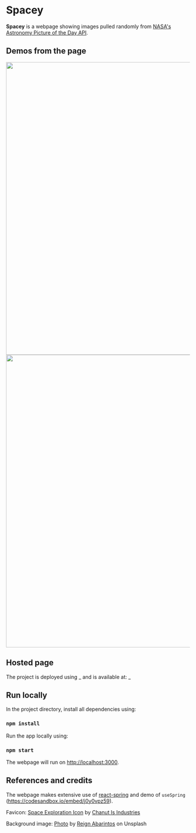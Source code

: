 # Spacey

**Spacey** is a webpage showing images pulled randomly from [NASA's Astronomy Picture of the Day API](https://api.nasa.gov/).

## Demos from the page

<img src="https://github.com/nhungoc1508/Spacey/blob/master/demos/demo0.png" width=800></img>
<img src="https://github.com/nhungoc1508/Spacey/blob/master/demos/demo1.png" width=800></img>

## Hosted page

The project is deployed using _ and is available at: _

## Run locally

In the project directory, install all dependencies using:

### `npm install`

Run the app locally using:

### `npm start`

The webpage will run on [http://localhost:3000](http://localhost:3000).

## References and credits

The webpage makes extensive use of [react-spring](https://react-spring.io/) and demo of `useSpring` (https://codesandbox.io/embed/j0y0vpz59).

Favicon: <a href="https://iconscout.com/icons/space-exploration" target="_blank">Space Exploration Icon</a> by <a href="https://iconscout.com/contributors/chanut-is-industries" target="_blank">Chanut Is Industries</a>

Background image: [Photo](https://unsplash.com/photos/-cKXtsJWU-I) by [Reign Abarintos](https://unsplash.com/@jareeign) on Unsplash
